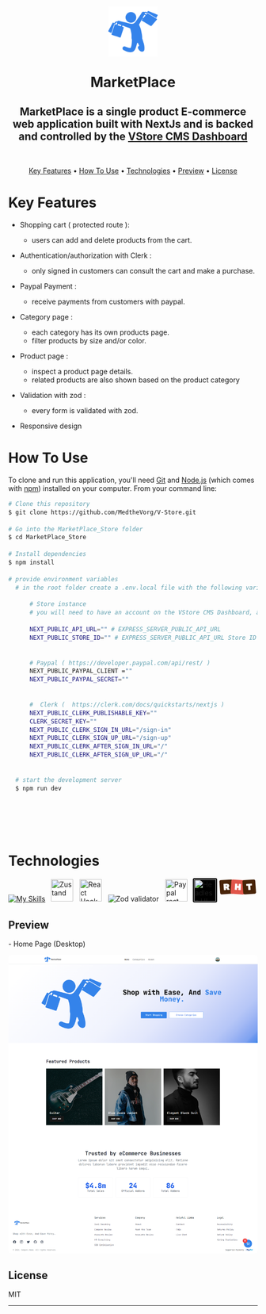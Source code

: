 
<h1 align="center" >
  <img src="./project_images/all_in_one_marketplace.png" alt="VStore" width="100" height="100">
  <p align="center">  MarketPlace</p>
</h1>

<h2 align="center">MarketPlace is a single product E-commerce web application built with NextJs and is backed and controlled by the <a target="_blank" href="https://v-store-dashboard-client-c1tuemi2s-medthevorgs-projects.vercel.app/">VStore CMS Dashboard</a></h2>

<br/>

<p align="center">
  <a href="#key-features">Key Features</a> •
  <a href="#how-to-use">How To Use</a> •
  <a href="#technologies">Technologies</a> •
  <a href="#preview">Preview</a> •
  <a href="#license">License</a>
</p>


# Key Features

* Shopping cart ( protected route ):
  - users can add and delete products from the cart. 

* Authentication/authorization with Clerk :
  - only signed in customers can consult the cart and make a purchase.

* Paypal Payment :
  - receive payments from customers with paypal.

* Category page :
  - each category has its own products page.
  - filter products by size and/or color.

* Product page :
  - inspect a product page details.
  - related products are also shown based on the product category

* Validation with zod :
  - every form is validated with zod.
  
* Responsive design


# How To Use

To clone and run this application, you'll need [Git](https://git-scm.com) and [Node.js](https://nodejs.org/en/download/) (which comes with [npm](http://npmjs.com)) installed on your computer. From your command line:

```bash
# Clone this repository
$ git clone https://github.com/MedtheVorg/V-Store.git

# Go into the MarketPlace_Store folder
$ cd MarketPlace_Store

# Install dependencies 
$ npm install

# provide environment variables
  # in the root folder create a .env.local file with the following variables 

      # Store instance
      # you will need to have an account on the VStore CMS Dashboard, after login in go to settings and grab your "EXPRESS_SERVER_PUBLIC_API_URL" 

      NEXT_PUBLIC_API_URL="" # EXPRESS_SERVER_PUBLIC_API_URL
      NEXT_PUBLIC_STORE_ID="" # EXPRESS_SERVER_PUBLIC_API_URL Store ID


      # Paypal ( https://developer.paypal.com/api/rest/ )
      NEXT_PUBLIC_PAYPAL_CLIENT =""
      NEXT_PUBLIC_PAYPAL_SECRET=""


      #  Clerk (  https://clerk.com/docs/quickstarts/nextjs )
      NEXT_PUBLIC_CLERK_PUBLISHABLE_KEY=""
      CLERK_SECRET_KEY=""
      NEXT_PUBLIC_CLERK_SIGN_IN_URL="/sign-in"
      NEXT_PUBLIC_CLERK_SIGN_UP_URL="/sign-up"
      NEXT_PUBLIC_CLERK_AFTER_SIGN_IN_URL="/"
      NEXT_PUBLIC_CLERK_AFTER_SIGN_UP_URL="/"


  # start the development server 
  $ npm run dev
  
  ```

<br/><br/><br/>

# Technologies


[![My Skills](https://skillicons.dev/icons?i=ts,tailwind,nextjs)](https://skillicons.dev)
<img src="https://docs.pmnd.rs/zustand.ico" width="45px" height="45px" style="background-color:#fff;border-radius:3px;padding:2px;margin-left:5px; " title="Zustand">
<img src="https://react-hook-form.com/images/logo/react-hook-form-logo-only.png" width="45px" height="45px" style="background-color:#fff;border-radius:3px;padding:2px;margin-left:5px; " title="React Hook Form">
<img src="https://zod.dev/logo.svg" width="45px" style="background-color:#fff;border-radius:3px;padding:2px;margin-left:5px;" title="Zod validator">
<img src="https://external-content.duckduckgo.com/iu/?u=https%3A%2F%2Fblog.pleets.org%2Fimg%2Farticles%2Fpaypal-sdk.png&f=1&nofb=1&ipt=745a7eb606900fe61597a7c3be404f97810970b42a15ed5c14548540f331db35&ipo=images" width="45px" height="45px" style="background-color:#fff;border-radius:3px;padding:2px;margin-left:5px;" title="Paypal rest api">
<img src="https://headlessui.com/favicon.ico" width="45px" height="45px" style="background-color:#000;border-radius:3px;padding:2px;margin-left:5px;" title="Headless UI">
<span style="display:inline" title="react hot toast"><svg width="75px" height="45px" fill="none" xmlns="http://www.w3.org/2000/svg" aria-label="react-hot-toast Logo"><path d="M.647 5.556a3.224 3.224 0 0 1 2.992-3.442L24.038.688a3.225 3.225 0 0 1 3.441 2.991l1.555 22.236a3.225 3.225 0 0 1-2.992 3.441L5.643 30.783a3.224 3.224 0 0 1-3.441-2.992L.647 5.556Z" fill="#482307"></path><path d="M21.314 20.845c.041.07.065.146.07.23.006.085-.03.172-.108.262a.367.367 0 0 1-.262.126l-3.693.259c-.372.026-.642-.118-.809-.433l-1.79-3.332-.738.052.24 3.44c.01.132-.03.25-.12.353a.47.47 0 0 1-.332.168l-3.53.247a.469.469 0 0 1-.352-.12.469.469 0 0 1-.168-.333l-.814-11.636a.469.469 0 0 1 .12-.352c.09-.103.2-.159.332-.168l5.332-.373c1.73-.121 3.107.175 4.135.887 1.026.7 1.59 1.778 1.692 3.23.1 1.442-.469 2.622-1.707 3.541l2.502 3.952Zm-7.703-8.168.134 1.91 1.315-.092c.264-.019.462-.117.595-.295.131-.19.188-.418.17-.682a1.11 1.11 0 0 0-.265-.67c-.146-.194-.357-.282-.634-.263l-1.315.092Z" fill="#fff"></path><path d="M24.811 3.755A3.224 3.224 0 0 1 28.253.763l21.396 1.496a3.224 3.224 0 0 1 2.992 3.442l-1.555 22.235a3.224 3.224 0 0 1-3.441 2.992L26.248 29.43a3.224 3.224 0 0 1-2.992-3.441l1.555-22.235Z" fill="#E15549"></path><path d="m40.347 9.502 3.53.247c.133.01.244.065.333.168.09.103.13.22.12.353l-.813 11.636a.47.47 0 0 1-.169.332.469.469 0 0 1-.352.12l-3.53-.247a.47.47 0 0 1-.333-.168.469.469 0 0 1-.12-.352l.272-3.89-2.918-.205-.272 3.89a.468.468 0 0 1-.168.333.469.469 0 0 1-.352.12l-3.53-.247a.504.504 0 0 1-.334-.15.49.49 0 0 1-.119-.37l.814-11.636a.469.469 0 0 1 .168-.332c.102-.09.22-.13.352-.12l3.53.246c.133.01.243.066.333.168.09.103.13.22.12.353l-.265 3.782 2.919.204.264-3.782a.468.468 0 0 1 .168-.332c.103-.09.22-.13.352-.12Z" fill="#fff"></path><path d="M47.254 5.532a3.224 3.224 0 0 1 2.992-3.441L69.647.734a3.225 3.225 0 0 1 3.442 2.992l1.555 22.235a3.224 3.224 0 0 1-2.992 3.442L52.25 30.759a3.224 3.224 0 0 1-3.441-2.991L47.254 5.532Z" fill="#482307"></path><path d="m55.216 9.637 10.556-.738c.132-.01.25.03.352.12.103.09.159.2.168.332l.203 2.9c.01.132-.031.25-.12.353a.47.47 0 0 1-.332.168l-2.99.209.576 8.25c.01.132-.03.249-.12.352a.469.469 0 0 1-.332.168l-3.603.252a.469.469 0 0 1-.352-.12.47.47 0 0 1-.168-.333l-.577-8.25-2.99.21a.469.469 0 0 1-.352-.12.468.468 0 0 1-.168-.333l-.203-2.9a.469.469 0 0 1 .12-.352c.09-.103.2-.159.332-.168Z" fill="#fff"></path></svg>



## Preview
<p> - Home Page (Desktop)</p>
<img src="./project_images/home_page.png" alt="VStore" style="border-radius:5px"> <br/>



## License

MIT

---
